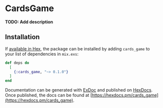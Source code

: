 # CardsGame

**TODO: Add description**

## Installation

If [available in Hex](https://hex.pm/docs/publish), the package can be installed
by adding `cards_game` to your list of dependencies in `mix.exs`:

```elixir
def deps do
  [
    {:cards_game, "~> 0.1.0"}
  ]
end
```

Documentation can be generated with [ExDoc](https://github.com/elixir-lang/ex_doc)
and published on [HexDocs](https://hexdocs.pm). Once published, the docs can
be found at [https://hexdocs.pm/cards_game](https://hexdocs.pm/cards_game).

